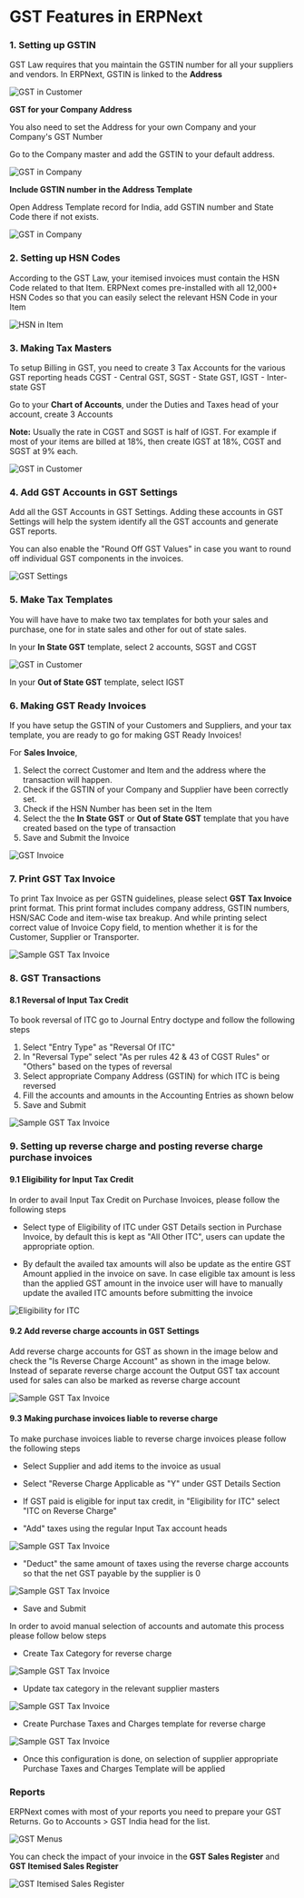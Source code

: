 <!-- add-breadcrumbs -->
# GST Features in ERPNext

### 1. Setting up GSTIN

GST Law requires that you maintain the GSTIN number for all your suppliers and vendors. In ERPNext, GSTIN is linked to the **Address**

<img class="screenshot" alt="GST in Customer" src="{{docs_base_url}}/assets/img/regional/india/gstin-customer.gif">

**GST for your Company Address**

You also need to set the Address for your own Company and your Company's GST Number

Go to the Company master and add the GSTIN to your default address.

<img class="screenshot" alt="GST in Company" src="{{docs_base_url}}/assets/img/regional/india/gstin-company.gif">

**Include GSTIN number in the Address Template**

Open Address Template record for India, add GSTIN number and State Code there if not exists.

<img class="screenshot" alt="GST in Company" src="{{docs_base_url}}/assets/img/regional/india/address-template-gstin.png">


### 2. Setting up HSN Codes

According to the GST Law, your itemised invoices must contain the HSN Code related to that Item. ERPNext comes pre-installed with all 12,000+ HSN Codes so that you can easily select the relevant HSN Code in your Item

<img class="screenshot" alt="HSN in Item" src="{{docs_base_url}}/assets/img/regional/india/hsn-item.gif">

### 3. Making Tax Masters

To setup Billing in GST, you need to create 3 Tax Accounts for the various GST reporting heads CGST - Central GST, SGST - State GST, IGST - Inter-state GST

Go to your **Chart of Accounts**, under the Duties and Taxes head of your account, create 3 Accounts

**Note:** Usually the rate in CGST and SGST is half of IGST. For example if most of your items are billed at 18%, then create IGST at 18%, CGST and SGST at 9% each.

<img class="screenshot" alt="GST in Customer" src="{{docs_base_url}}/assets/img/regional/india/gst-in-coa.png">

### 4. Add GST Accounts in GST Settings

Add all the GST Accounts in GST Settings. Adding these accounts in GST Settings will help the system identify all the GST accounts and generate GST reports.

You can also enable the "Round Off GST Values" in case you want to round off individual GST components in the invoices.

<img class="screenshot" alt="GST Settings" src="{{docs_base_url}}/assets/img/regional/india/gst-settings-new.png">

### 5. Make Tax Templates

You will have have to make two tax templates for both your sales and purchase, one for in state sales and other for out of state sales.

In your **In State GST** template, select 2 accounts, SGST and CGST

<img class="screenshot" alt="GST in Customer" src="{{docs_base_url}}/assets/img/regional/india/gst-template-in-state.png">

In your **Out of State GST** template, select IGST

### 6. Making GST Ready Invoices

If you have setup the GSTIN of your Customers and Suppliers, and your tax template, you are ready to go for making GST Ready Invoices!

For **Sales Invoice**,

1. Select the correct Customer and Item and the address where the transaction will happen.
2. Check if the GSTIN of your Company and Supplier have been correctly set.
3. Check if the HSN Number has been set in the Item
4. Select the the **In State GST** or **Out of State GST** template that you have created based on the type of transaction
5. Save and Submit the Invoice

<img class="screenshot" alt="GST Invoice" src="{{docs_base_url}}/assets/img/regional/india/gst-invoice.gif">

### 7. Print GST Tax Invoice

To print Tax Invoice as per GSTN guidelines, please select **GST Tax Invoice** print format. This print format includes company address, GSTIN numbers, HSN/SAC Code and item-wise tax breakup. And while printing select correct value of Invoice Copy field, to mention whether it is for the Customer, Supplier or Transporter.

<img class="screenshot" alt="Sample GST Tax Invoice" src="{{docs_base_url}}/assets/img/regional/india/sample-gst-tax-invoice.png">

### 8. GST Transactions

#### 8.1 Reversal of Input Tax Credit

To book reversal of ITC go to Journal Entry doctype and follow the following steps

1. Select "Entry Type" as "Reversal Of ITC"
2. In "Reversal Type" select "As per rules 42 & 43 of CGST Rules" or "Others" based on the types of reversal
3. Select appropriate Company Address (GSTIN) for which ITC is being reversed
4. Fill the accounts and amounts in the Accounting Entries as shown below
5. Save and Submit

<img class="screenshot" alt="Sample GST Tax Invoice" src="{{docs_base_url}}/assets/img/regional/india/reversal-of-itc.png">

### 9. Setting up reverse charge and posting reverse charge purchase invoices

#### 9.1 Eligibility for Input Tax Credit

In order to avail Input Tax Credit on Purchase Invoices, please follow the following steps

* Select type of Eligibility of ITC under GST Details section in Purchase Invoice, by default this is kept as "All Other ITC", users can update the appropriate option.

* By default the availed tax amounts will also be update as the entire GST Amount applied in the invoice on save. In case eligible tax amount is less than the applied GST amount in the invoice user will have to manually update the availed ITC amounts before submitting the invoice

<img class="screenshot" alt="Eligibility for ITC" src="{{docs_base_url}}/assets/img/regional/india/eligibility-for-itc.png">

#### 9.2 Add reverse charge accounts in GST Settings

Add reverse charge accounts for GST as shown in the image below and check the "Is Reverse Charge Account" as shown in the image below. Instead of separate reverse charge account the Output GST tax account used for sales can also be marked as reverse charge account

<img class="screenshot" alt="Sample GST Tax Invoice" src="{{docs_base_url}}/assets/img/regional/india/gst-reverse-charge-setting.png">

#### 9.3 Making purchase invoices liable to reverse charge

To make purchase invoices liable to reverse charge invoices please follow the following steps

* Select Supplier and add items to the invoice as usual

* Select "Reverse Charge Applicable as "Y" under GST Details Section
* If GST paid is eligible for input tax credit, in "Eligibility for ITC" select "ITC on Reverse Charge"
* "Add" taxes using the regular Input Tax account heads

<img class="screenshot" alt="Sample GST Tax Invoice" src="{{docs_base_url}}/assets/img/regional/india/reverse-charge-add.png">

* "Deduct" the same amount of taxes using the reverse charge accounts so that the net GST payable by the supplier is 0

<img class="screenshot" alt="Sample GST Tax Invoice" src="{{docs_base_url}}/assets/img/regional/india/reverse-charge-deduct.png">

* Save and Submit

In order to avoid manual selection of accounts and automate this process please follow below steps

* Create Tax Category for reverse charge

<img class="screenshot" alt="Sample GST Tax Invoice" src="{{docs_base_url}}/assets/img/regional/india/reverse-charge-tax-category.png">

* Update tax category in the relevant supplier masters

<img class="screenshot" alt="Sample GST Tax Invoice" src="{{docs_base_url}}/assets/img/regional/india/supplier-tax-category.png">

* Create Purchase Taxes and Charges template for reverse charge

<img class="screenshot" alt="Sample GST Tax Invoice" src="{{docs_base_url}}/assets/img/regional/india/reverse-charge-template.png">

* Once this configuration is done, on selection of supplier appropriate Purchase Taxes and Charges Template will be applied

### Reports

ERPNext comes with most of your reports you need to prepare your GST Returns. Go to Accounts > GST India head for the list.

<img class="screenshot" alt="GST Menus" src="{{docs_base_url}}/assets/img/regional/india/gst-menu.png">

You can check the impact of your invoice in the **GST Sales Register** and **GST Itemised Sales Register**

<img class="screenshot" alt="GST Itemised Sales Register" src="{{docs_base_url}}/assets/img/regional/india/gst-itemised.png">
